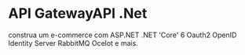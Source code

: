 # API GatewayAPI .Net

construa um e-commerce com ASP.NET .NET 'Core' 6 Oauth2 OpenID Identity Server RabbitMQ Ocelot e mais.
